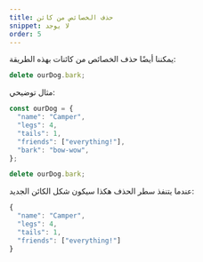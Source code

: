 ```yaml
---
title: حذف الخصائص من كائن
snippet: لا يوجد
order: 5
---
```


يمكننا أيضًا حذف الخصائص من كائنات بهذه الطريقة:

```js
delete ourDog.bark;
```

مثال توضيحي:

```js
const ourDog = {
  "name": "Camper",
  "legs": 4,
  "tails": 1,
  "friends": ["everything!"],
  "bark": "bow-wow",
};

delete ourDog.bark;
```

عندما يتنفذ سطر الحذف هكذا سيكون شكل الكائن الجديد:

```js
{
  "name": "Camper",
  "legs": 4,
  "tails": 1,
  "friends": ["everything!"]
}
```
